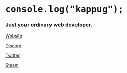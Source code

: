 <h1 style="font-family: 'Roboto Mono', monospace;">console.log("kappug");</h1>
<h3>Just your ordinary web developer.</h3>

<a href="https://kappug.dev/">Website</a>

<a href="https://discord.com/users/715541337549570114/">Discord</a>

<a href="https://twitter.com/anotherkappug/">Twitter</a>

<a href="https://steamcommunity.com/id/kappug/">Steam</a>
